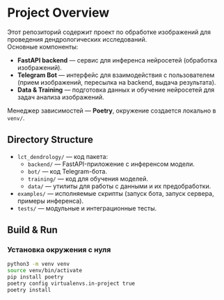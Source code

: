 # Project Overview
Этот репозиторий содержит проект по обработке изображений для проведения дендрологических исследований.  
Основные компоненты:
- **FastAPI backend** — сервис для инференса нейросетей (обработка изображений).
- **Telegram Bot** — интерфейс для взаимодействия с пользователем (прием изображений, пересылка на backend, выдача результата).
- **Data & Training** — подготовка данных и обучение нейросетей для задач анализа изображений.

Менеджер зависимостей — **Poetry**, окружение создается локально в `venv/`.  

## Directory Structure
- `lct_dendrology/` — код пакета:
  - `backend/` — FastAPI-приложение с инференсом модели.
  - `bot/` — код Telegram-бота.
  - `training/` — код для обучения моделей.
  - `data/` — утилиты для работы с данными и их предобработки.
- `examples/` — исполняемые скрипты (запуск бота, запуск сервера, примеры инференса).
- `tests/` — модульные и интеграционные тесты.

## Build & Run
### Установка окружения с нуля
```bash
python3 -m venv venv
source venv/bin/activate
pip install poetry
poetry config virtualenvs.in-project true
poetry install
